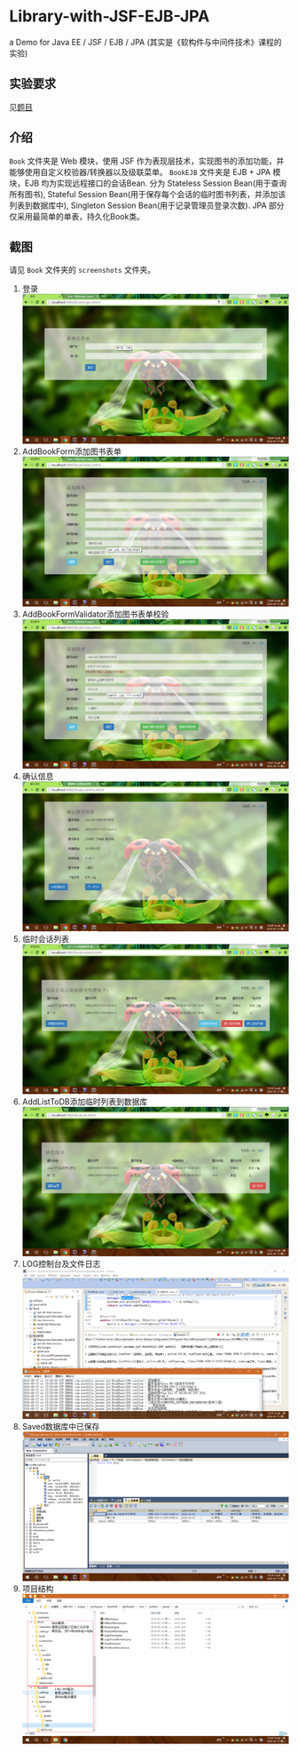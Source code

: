 # Library-with-JSF-EJB-JPA
a Demo for Java EE / JSF / EJB / JPA (其实是《软构件与中间件技术》课程的实验)

## 实验要求
见[题目](题目.txt)

## 介绍
`Book` 文件夹是 Web 模块，使用 JSF 作为表现层技术，实现图书的添加功能，并能够使用自定义校验器/转换器以及级联菜单。
`BookEJB` 文件夹是 EJB + JPA 模块，EJB 均为实现远程接口的会话Bean. 分为 Stateless Session Bean(用于查询所有图书), Stateful Session Bean(用于保存每个会话的临时图书列表，并添加该列表到数据库中), Singleton Session Bean(用于记录管理员登录次数). JPA 部分仅采用最简单的单表，持久化Book类。

## 截图
请见 `Book` 文件夹的 `screenshots` 文件夹。

1. 登录
![Login登录](Book/screenshots/01Login登录.png)
2. AddBookForm添加图书表单
![02AddBookForm添加图书表单](Book/screenshots/02AddBookForm添加图书表单.png)
3. AddBookFormValidator添加图书表单校验
![03AddBookFormValidator添加图书表单校验](Book/screenshots/03AddBookFormValidator添加图书表单校验.png)
4. 确认信息
![04确认信息](Book/screenshots/04确认信息.png)
5. 临时会话列表
![05临时会话列表](Book/screenshots/05临时会话列表.png)
6. AddListToDB添加临时列表到数据库
![06AddListToDB添加临时列表到数据库](Book/screenshots/06AddListToDB添加临时列表到数据库.png)
7. LOG控制台及文件日志
![07LOG控制台及文件日志](Book/screenshots/07LOG控制台及文件日志.png)
8. Saved数据库中已保存
![08Saved数据库中已保存](Book/screenshots/08Saved数据库中已保存.png)
9. 项目结构
![09项目结构](Book/screenshots/09项目结构.png)
